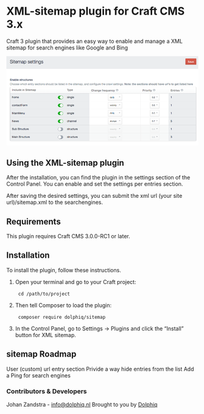 # XML-sitemap plugin for Craft CMS 3.x

Craft 3 plugin that provides an easy way to enable and manage a XML sitemap for search engines like Google and Bing

![Screenshot](resources/screenshots/screenshot1.png)

## Using the XML-sitemap plugin

After the installation, you can find the plugin in the settings section of the Control Panel.
You can enable and set the settings per entries section.

After saving the desired settings, you can submit the xml url (your site url)/sitemap.xml to the searchengines.

## Requirements

This plugin requires Craft CMS 3.0.0-RC1 or later.

## Installation

To install the plugin, follow these instructions.

1. Open your terminal and go to your Craft project:

        cd /path/to/project

2. Then tell Composer to load the plugin:

        composer require dolphiq/sitemap

3. In the Control Panel, go to Settings → Plugins and click the “Install” button for XML sitemap.

## sitemap Roadmap
User (custom) url entry section
Privide a way hide entries from the list
Add a Ping for search engines


### Contributors & Developers
Johan Zandstra - info@dolphiq.nl
Brought to you by [Dolphiq](https://dolphiq.nl)
